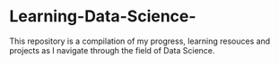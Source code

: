 # Learning-Data-Science-
This repository is a compilation of my progress, learning resouces and projects as I navigate through the field of Data Science.
